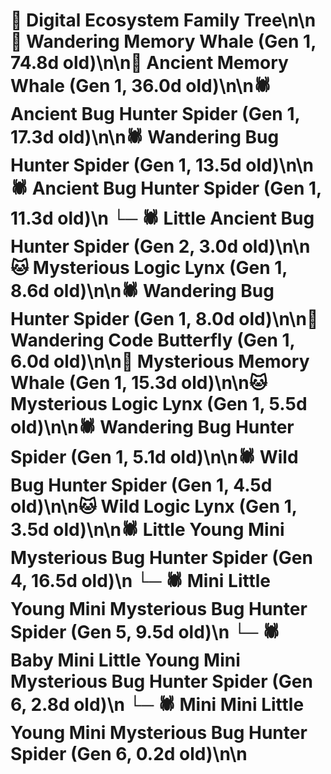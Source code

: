 # 🌳 Digital Ecosystem Family Tree\n\n🐋 Wandering Memory Whale (Gen 1, 74.8d old)\n\n🐋 Ancient Memory Whale (Gen 1, 36.0d old)\n\n🕷️ Ancient Bug Hunter Spider (Gen 1, 17.3d old)\n\n🕷️ Wandering Bug Hunter Spider (Gen 1, 13.5d old)\n\n🕷️ Ancient Bug Hunter Spider (Gen 1, 11.3d old)\n  └─ 🕷️ Little Ancient Bug Hunter Spider (Gen 2, 3.0d old)\n\n🐱 Mysterious Logic Lynx (Gen 1, 8.6d old)\n\n🕷️ Wandering Bug Hunter Spider (Gen 1, 8.0d old)\n\n🦋 Wandering Code Butterfly (Gen 1, 6.0d old)\n\n🐋 Mysterious Memory Whale (Gen 1, 15.3d old)\n\n🐱 Mysterious Logic Lynx (Gen 1, 5.5d old)\n\n🕷️ Wandering Bug Hunter Spider (Gen 1, 5.1d old)\n\n🕷️ Wild Bug Hunter Spider (Gen 1, 4.5d old)\n\n🐱 Wild Logic Lynx (Gen 1, 3.5d old)\n\n🕷️ Little Young Mini Mysterious Bug Hunter Spider (Gen 4, 16.5d old)\n  └─ 🕷️ Mini Little Young Mini Mysterious Bug Hunter Spider (Gen 5, 9.5d old)\n    └─ 🕷️ Baby Mini Little Young Mini Mysterious Bug Hunter Spider (Gen 6, 2.8d old)\n    └─ 🕷️ Mini Mini Little Young Mini Mysterious Bug Hunter Spider (Gen 6, 0.2d old)\n\n